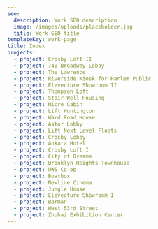```yaml
---
seo:
  description: Work SEO description
  image: /images/uploads/placeholder.jpg
  title: Work SEO title
templateKey: work-page
title: Index
projects:
  - project: Crosby Loft II
  - project: 740 Broadway Lobby
  - project: The Lawrence
  - project: Riverside Kiosk for Harlem Public
  - project: Elevecture Showroom II
  - project: Thompson Loft
  - project: Stair-Well Housing
  - project: Micro Cabin
  - project: Lift Huntington
  - project: Ward Road House
  - project: Astor Lobby
  - project: Lift Next Level Floats
  - project: Crosby Lobby
  - project: Ankara Hotel
  - project: Crosby Loft I
  - project: City of Dreams
  - project: Brooklyn Heights Townhouse
  - project: UWS Co-op
  - project: Boatbox
  - project: Newline Cinema
  - project: Jungle House
  - project: Elevecture Showroom I
  - project: Barman
  - project: West 53rd Street
  - project: Zhuhai Exhibition Center
---
```


